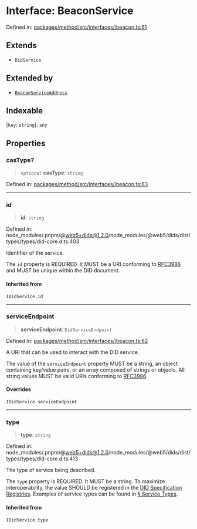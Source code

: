 # Interface: BeaconService

Defined in: [packages/method/src/interfaces/ibeacon.ts:61](https://github.com/dcdpr/did-btcr2-js/blob/4a717493e735221d072999f212891939f4de3f23/packages/method/src/interfaces/ibeacon.ts#L61)

## Extends

- `DidService`

## Extended by

- [`BeaconServiceAddress`](BeaconServiceAddress.md)

## Indexable

\[`key`: `string`\]: `any`

## Properties

### casType?

> `optional` **casType**: `string`

Defined in: [packages/method/src/interfaces/ibeacon.ts:63](https://github.com/dcdpr/did-btcr2-js/blob/4a717493e735221d072999f212891939f4de3f23/packages/method/src/interfaces/ibeacon.ts#L63)

***

### id

> **id**: `string`

Defined in: node\_modules/.pnpm/@web5+dids@1.2.0/node\_modules/@web5/dids/dist/types/types/did-core.d.ts:403

Identifier of the service.

The `id` property is REQUIRED. It MUST be a URI conforming to
[RFC3986](https://datatracker.ietf.org/doc/html/rfc3986) and MUST be unique within the
DID document.

#### Inherited from

`IDidService.id`

***

### serviceEndpoint

> **serviceEndpoint**: `DidServiceEndpoint`

Defined in: [packages/method/src/interfaces/ibeacon.ts:62](https://github.com/dcdpr/did-btcr2-js/blob/4a717493e735221d072999f212891939f4de3f23/packages/method/src/interfaces/ibeacon.ts#L62)

A URI that can be used to interact with the DID service.

The value of the `serviceEndpoint` property MUST be a string, an object containing key/value
pairs, or an array composed of strings or objects. All string values MUST be valid URIs
conforming to [RFC3986](https://datatracker.ietf.org/doc/html/rfc3986).

#### Overrides

`IDidService.serviceEndpoint`

***

### type

> **type**: `string`

Defined in: node\_modules/.pnpm/@web5+dids@1.2.0/node\_modules/@web5/dids/dist/types/types/did-core.d.ts:413

The type of service being described.

The `type` property is REQUIRED. It MUST be a string. To maximize interoperability, the value
SHOULD be registered in the
[DID Specification Registries](https://www.w3.org/TR/did-spec-registries/). Examples of
service types can be found in
[§ Service Types](https://www.w3.org/TR/did-spec-registries/#service-types).

#### Inherited from

`IDidService.type`
